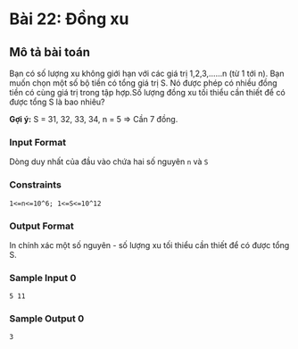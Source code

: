# Bài 22: Đồng xu

## Mô tả bài toán  
Bạn có số lượng xu không giới hạn với các giá trị 1,2,3,……n (từ 1 tới n). Bạn muốn chọn một số bộ tiền có tổng giá trị S. Nó được phép có nhiều đồng tiền có cùng giá trị trong tập hợp.Số lượng đồng xu tối thiểu cần thiết để có được tổng S là bao nhiêu?
 
**Gợi ý:** S = 31, 32, 33, 34, n = 5 => Cần 7 đồng.

### Input Format
Dòng duy nhất của đầu vào chứa hai số nguyên `n` và `S`

### Constraints
`1<=n<=10^6; 1<=S<=10^12`

### Output Format
In chính xác một số nguyên - số lượng xu tối thiểu cần thiết để có được tổng S.

### Sample Input 0
```
5 11
```
### Sample Output 0
```
3
```

